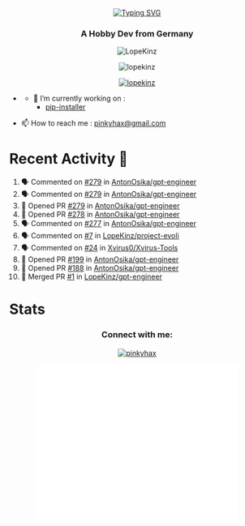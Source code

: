 <div align=center>
<a href="https://git.io/typing-svg"><img src="https://readme-typing-svg.herokuapp.com?font=Fira+Code&pause=1000&center=true&multiline=true&width=435&height=55&lines=Lopekinz;Advanced+Python+Developer" alt="Typing SVG" /></a>
</div>
<h3 align="center">A Hobby Dev from Germany</h3>

<p align="center"> <img src="https://img.shields.io/github/followers/LopeKinz?label=Follow&style=social)](https://github.com/LopeKinz" alt="LopeKinz" /> </p>
<p align="center"> <img src="https://komarev.com/ghpvc/?username=lopekinz&label=Profile%20views&color=0e75b6&style=flat" alt="lopekinz" /> </p>

<p align="center"> <a href="https://github.com/ryo-ma/github-profile-trophy"><img src="https://github-profile-trophy.vercel.app/?username=lopekinz&theme=onedark" alt="lopekinz" /></a> </p>

* - 🔭 I’m currently working on :
     * [pip-installer](https://www.github.com/LopeKinz/pip-installer)

- 📫 How to reach me : [pinkyhax@gmail.com](mailto:pinkyhax@gmail.com)

# Recent Activity 🎉
<!--START_SECTION:activity-->
1. 🗣 Commented on [#279](https://github.com/AntonOsika/gpt-engineer/issues/279) in [AntonOsika/gpt-engineer](https://github.com/AntonOsika/gpt-engineer)
2. 🗣 Commented on [#279](https://github.com/AntonOsika/gpt-engineer/issues/279) in [AntonOsika/gpt-engineer](https://github.com/AntonOsika/gpt-engineer)
3. 💪 Opened PR [#279](https://github.com/AntonOsika/gpt-engineer/pull/279) in [AntonOsika/gpt-engineer](https://github.com/AntonOsika/gpt-engineer)
4. 💪 Opened PR [#278](https://github.com/AntonOsika/gpt-engineer/pull/278) in [AntonOsika/gpt-engineer](https://github.com/AntonOsika/gpt-engineer)
5. 🗣 Commented on [#277](https://github.com/AntonOsika/gpt-engineer/issues/277) in [AntonOsika/gpt-engineer](https://github.com/AntonOsika/gpt-engineer)
6. 🗣 Commented on [#7](https://github.com/LopeKinz/project-evoli/issues/7) in [LopeKinz/project-evoli](https://github.com/LopeKinz/project-evoli)
7. 🗣 Commented on [#24](https://github.com/Xvirus0/Xvirus-Tools/issues/24) in [Xvirus0/Xvirus-Tools](https://github.com/Xvirus0/Xvirus-Tools)
8. 💪 Opened PR [#199](https://github.com/AntonOsika/gpt-engineer/pull/199) in [AntonOsika/gpt-engineer](https://github.com/AntonOsika/gpt-engineer)
9. 💪 Opened PR [#188](https://github.com/AntonOsika/gpt-engineer/pull/188) in [AntonOsika/gpt-engineer](https://github.com/AntonOsika/gpt-engineer)
10. 🎉 Merged PR [#1](https://github.com/LopeKinz/gpt-engineer/pull/1) in [LopeKinz/gpt-engineer](https://github.com/LopeKinz/gpt-engineer)
<!--END_SECTION:activity-->


# Stats
<h3 align="center">Connect with me:</h3>
<p align="center">
<a href="https://instagram.com/pinkyhax" target="blank"><img align="center" src="https://raw.githubusercontent.com/rahuldkjain/github-profile-readme-generator/master/src/images/icons/Social/instagram.svg" alt="pinkyhax" height="30" width="40" /></a>
</p>

<p align=center>
  <img align="center" src="/github-metrics.svg" alt="Metrics" width="400">
</p>


